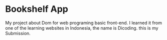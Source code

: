 # Bookshelf App
My project about Dom for web programing basic front-end.
I learned it from one of the learning websites in Indonesia, the name is Dicoding.
this is my Submission.
